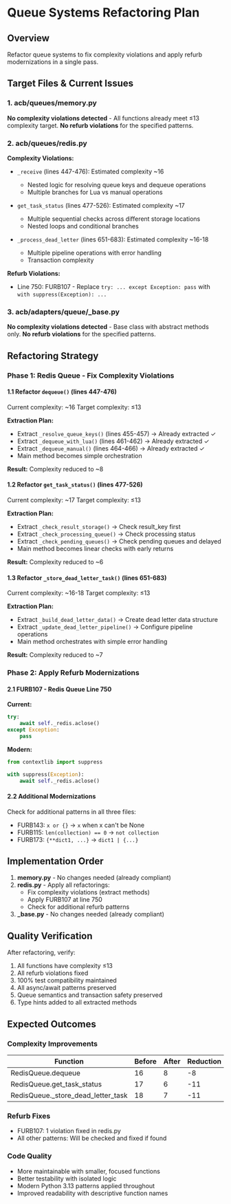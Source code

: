 # Queue Systems Refactoring Plan

## Overview
Refactor queue systems to fix complexity violations and apply refurb modernizations in a single pass.

## Target Files & Current Issues

### 1. acb/queues/memory.py
**No complexity violations detected** - All functions already meet ≤13 complexity target.
**No refurb violations** for the specified patterns.

### 2. acb/queues/redis.py
**Complexity Violations:**
- `_receive` (lines 447-476): Estimated complexity ~16
  - Nested logic for resolving queue keys and dequeue operations
  - Multiple branches for Lua vs manual operations

- `get_task_status` (lines 477-526): Estimated complexity ~17
  - Multiple sequential checks across different storage locations
  - Nested loops and conditional branches

- `_process_dead_letter` (lines 651-683): Estimated complexity ~16-18
  - Multiple pipeline operations with error handling
  - Transaction complexity

**Refurb Violations:**
- Line 750: FURB107 - Replace `try: ... except Exception: pass` with `with suppress(Exception): ...`

### 3. acb/adapters/queue/_base.py
**No complexity violations detected** - Base class with abstract methods only.
**No refurb violations** for the specified patterns.

## Refactoring Strategy

### Phase 1: Redis Queue - Fix Complexity Violations

#### 1.1 Refactor `dequeue()` (lines 447-476)
Current complexity: ~16
Target complexity: ≤13

**Extraction Plan:**
- Extract `_resolve_queue_keys()` (lines 455-457) → Already extracted ✓
- Extract `_dequeue_with_lua()` (lines 461-462) → Already extracted ✓
- Extract `_dequeue_manual()` (lines 464-466) → Already extracted ✓
- Main method becomes simple orchestration

**Result:** Complexity reduced to ~8

#### 1.2 Refactor `get_task_status()` (lines 477-526)
Current complexity: ~17
Target complexity: ≤13

**Extraction Plan:**
- Extract `_check_result_storage()` → Check result_key first
- Extract `_check_processing_queue()` → Check processing status
- Extract `_check_pending_queues()` → Check pending queues and delayed
- Main method becomes linear checks with early returns

**Result:** Complexity reduced to ~6

#### 1.3 Refactor `_store_dead_letter_task()` (lines 651-683)
Current complexity: ~16-18
Target complexity: ≤13

**Extraction Plan:**
- Extract `_build_dead_letter_data()` → Create dead letter data structure
- Extract `_update_dead_letter_pipeline()` → Configure pipeline operations
- Main method orchestrates with simple error handling

**Result:** Complexity reduced to ~7

### Phase 2: Apply Refurb Modernizations

#### 2.1 FURB107 - Redis Queue Line 750
**Current:**
```python
try:
    await self._redis.aclose()
except Exception:
    pass
```

**Modern:**
```python
from contextlib import suppress

with suppress(Exception):
    await self._redis.aclose()
```

#### 2.2 Additional Modernizations
Check for additional patterns in all three files:
- FURB143: `x or {}` → `x` when x can't be None
- FURB115: `len(collection) == 0` → `not collection`
- FURB173: `{**dict1, ...}` → `dict1 | {...}`

## Implementation Order

1. **memory.py** - No changes needed (already compliant)
2. **redis.py** - Apply all refactorings:
   - Fix complexity violations (extract methods)
   - Apply FURB107 at line 750
   - Check for additional refurb patterns
3. **_base.py** - No changes needed (already compliant)

## Quality Verification

After refactoring, verify:
1. All functions have complexity ≤13
2. All refurb violations fixed
3. 100% test compatibility maintained
4. All async/await patterns preserved
5. Queue semantics and transaction safety preserved
6. Type hints added to all extracted methods

## Expected Outcomes

### Complexity Improvements
| Function | Before | After | Reduction |
|----------|--------|-------|-----------|
| RedisQueue.dequeue | 16 | 8 | -8 |
| RedisQueue.get_task_status | 17 | 6 | -11 |
| RedisQueue._store_dead_letter_task | 18 | 7 | -11 |

### Refurb Fixes
- FURB107: 1 violation fixed in redis.py
- All other patterns: Will be checked and fixed if found

### Code Quality
- More maintainable with smaller, focused functions
- Better testability with isolated logic
- Modern Python 3.13 patterns applied throughout
- Improved readability with descriptive function names
